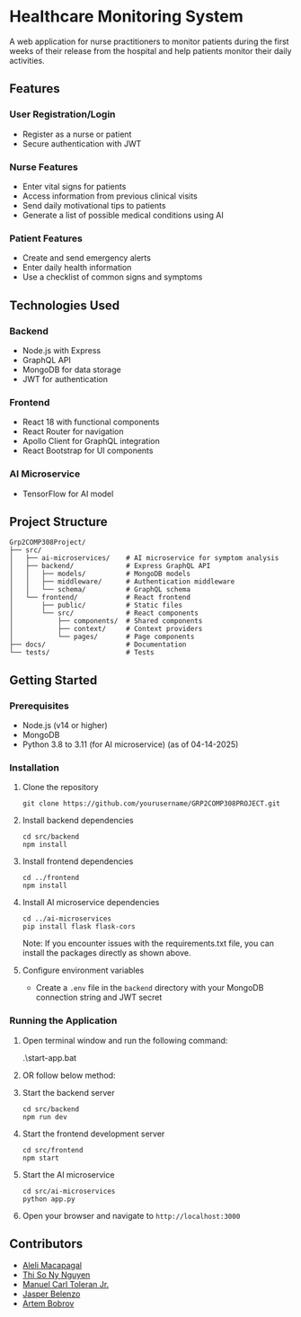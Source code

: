 # Healthcare Monitoring System

A web application for nurse practitioners to monitor patients during the first weeks of their release from the hospital and help patients monitor their daily activities.

## Features

### User Registration/Login
- Register as a nurse or patient
- Secure authentication with JWT

### Nurse Features
- Enter vital signs for patients
- Access information from previous clinical visits
- Send daily motivational tips to patients
- Generate a list of possible medical conditions using AI

### Patient Features
- Create and send emergency alerts
- Enter daily health information
- Use a checklist of common signs and symptoms

## Technologies Used

### Backend
- Node.js with Express
- GraphQL API
- MongoDB for data storage
- JWT for authentication

### Frontend
- React 18 with functional components
- React Router for navigation
- Apollo Client for GraphQL integration
- React Bootstrap for UI components

### AI Microservice
- TensorFlow for AI model

## Project Structure

```
Grp2COMP308Project/
├── src/
│   ├── ai-microservices/    # AI microservice for symptom analysis
│   ├── backend/             # Express GraphQL API
│   │   ├── models/          # MongoDB models
│   │   ├── middleware/      # Authentication middleware
│   │   └── schema/          # GraphQL schema
│   └── frontend/            # React frontend
│       ├── public/          # Static files
│       └── src/             # React components
│           ├── components/  # Shared components
│           ├── context/     # Context providers
│           └── pages/       # Page components
├── docs/                    # Documentation
└── tests/                   # Tests
```

## Getting Started

### Prerequisites
- Node.js (v14 or higher)
- MongoDB
- Python 3.8 to 3.11 (for AI microservice) (as of 04-14-2025)

### Installation

1. Clone the repository
   ```
   git clone https://github.com/yourusername/GRP2COMP308PROJECT.git
   ```

2. Install backend dependencies
   ```
   cd src/backend
   npm install
   ```

3. Install frontend dependencies
   ```
   cd ../frontend
   npm install
   ```

4. Install AI microservice dependencies
   ```
   cd ../ai-microservices
   pip install flask flask-cors
   ```

   Note: If you encounter issues with the requirements.txt file, you can install the packages directly as shown above.

5. Configure environment variables
   - Create a `.env` file in the `backend` directory with your MongoDB connection string and JWT secret

### Running the Application

1. Open terminal window and run the following command:

   .\start-app.bat

2. OR follow below method:

1. Start the backend server
   ```
   cd src/backend
   npm run dev
   ```

2. Start the frontend development server
   ```
   cd src/frontend
   npm start
   ```

3. Start the AI microservice
   ```
   cd src/ai-microservices
   python app.py
   ```

4. Open your browser and navigate to `http://localhost:3000`

## Contributors

- [Aleli Macapagal](https://github.com/alelimc)
- [Thi So Ny Nguyen](https://github.com/ntsn301)
- [Manuel Carl Toleran Jr.](https://github.com/mtoleran35)
- [Jasper Belenzo](https://github.com/jbelenzo)
- [Artem Bobrov](https://github.com/ArtBobr)
